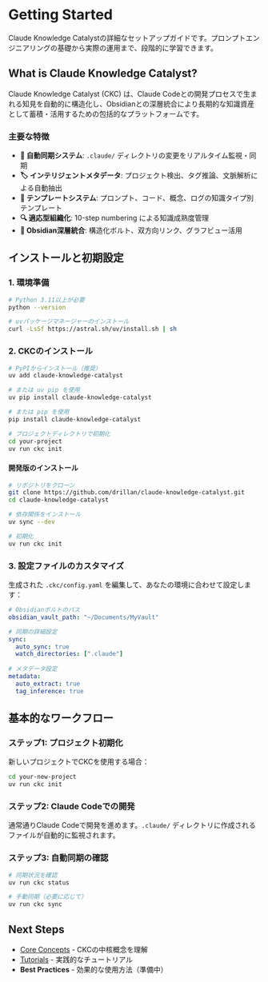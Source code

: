 # Getting Started

Claude Knowledge Catalystの詳細なセットアップガイドです。プロンプトエンジニアリングの基礎から実際の運用まで、段階的に学習できます。

## What is Claude Knowledge Catalyst?

Claude Knowledge Catalyst (CKC) は、Claude Codeとの開発プロセスで生まれる知見を自動的に構造化し、Obsidianとの深層統合により長期的な知識資産として蓄積・活用するための包括的なプラットフォームです。

### 主要な特徴

- **🔄 自動同期システム**: `.claude/` ディレクトリの変更をリアルタイム監視・同期
- **🏷️ インテリジェントメタデータ**: プロジェクト検出、タグ推論、文脈解析による自動抽出
- **📝 テンプレートシステム**: プロンプト、コード、概念、ログの知識タイプ別テンプレート
- **🔍 適応型組織化**: 10-step numbering による知識成熟度管理
- **🎯 Obsidian深層統合**: 構造化ボルト、双方向リンク、グラフビュー活用

## インストールと初期設定

### 1. 環境準備

```bash
# Python 3.11以上が必要
python --version

# uvパッケージマネージャーのインストール
curl -LsSf https://astral.sh/uv/install.sh | sh
```

### 2. CKCのインストール

```bash
# PyPIからインストール（推奨）
uv add claude-knowledge-catalyst

# または uv pip を使用
uv pip install claude-knowledge-catalyst

# または pip を使用
pip install claude-knowledge-catalyst

# プロジェクトディレクトリで初期化
cd your-project
uv run ckc init
```

#### 開発版のインストール

```bash
# リポジトリをクローン
git clone https://github.com/drillan/claude-knowledge-catalyst.git
cd claude-knowledge-catalyst

# 依存関係をインストール
uv sync --dev

# 初期化
uv run ckc init
```

### 3. 設定ファイルのカスタマイズ

生成された `.ckc/config.yaml` を編集して、あなたの環境に合わせて設定します：

```yaml
# Obsidianボルトのパス
obsidian_vault_path: "~/Documents/MyVault"

# 同期の詳細設定
sync:
  auto_sync: true
  watch_directories: [".claude"]
  
# メタデータ設定
metadata:
  auto_extract: true
  tag_inference: true
```

## 基本的なワークフロー

### ステップ1: プロジェクト初期化

新しいプロジェクトでCKCを使用する場合：

```bash
cd your-new-project
uv run ckc init
```

### ステップ2: Claude Codeでの開発

通常通りClaude Codeで開発を進めます。`.claude/` ディレクトリに作成されるファイルが自動的に監視されます。

### ステップ3: 自動同期の確認

```bash
# 同期状況を確認
uv run ckc status

# 手動同期（必要に応じて）
uv run ckc sync
```

## Next Steps

- [Core Concepts](../user-guide/core-concepts.md) - CKCの中核概念を理解
- [Tutorials](../user-guide/tutorials/index.md) - 実践的なチュートリアル
- **Best Practices** - 効果的な使用方法（準備中）